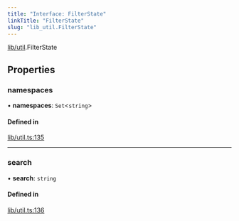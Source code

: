 ```yaml
---
title: "Interface: FilterState"
linkTitle: "FilterState"
slug: "lib_util.FilterState"
---
```


[lib/util](../modules/lib_util.md).FilterState

## Properties

### namespaces

• **namespaces**: `Set`<`string`\>

#### Defined in

[lib/util.ts:135](https://github.com/kinvolk/headlamp/blob/16fcc2a7/frontend/src/lib/util.ts#L135)

___

### search

• **search**: `string`

#### Defined in

[lib/util.ts:136](https://github.com/kinvolk/headlamp/blob/16fcc2a7/frontend/src/lib/util.ts#L136)
